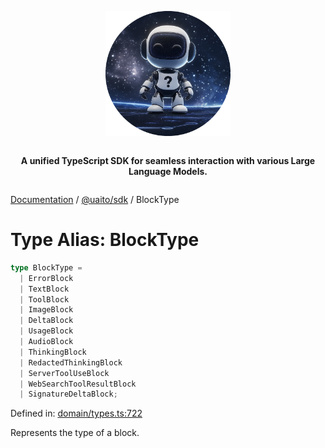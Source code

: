 <div style="display:flex; flex-direction:column; align-items:center;">
<p align="center">
  <img src="../UAITO.png" alt="UAITO Logo" width="200"/>
</p>

<p align="center">
  <strong>A unified TypeScript SDK for seamless interaction with various Large Language Models.</strong>
</p>
</div>

[Documentation](README.md) / [@uaito/sdk](@uaito.sdk.md) / BlockType

# Type Alias: BlockType

```ts
type BlockType = 
  | ErrorBlock
  | TextBlock
  | ToolBlock
  | ImageBlock
  | DeltaBlock
  | UsageBlock
  | AudioBlock
  | ThinkingBlock
  | RedactedThinkingBlock
  | ServerToolUseBlock
  | WebSearchToolResultBlock
  | SignatureDeltaBlock;
```

Defined in: [domain/types.ts:722](https://github.com/elribonazo/uaito/blob/7357f3422fc7be2b499254d1667539487f678a85/packages/sdk/src/domain/types.ts#L722)

Represents the type of a block.
